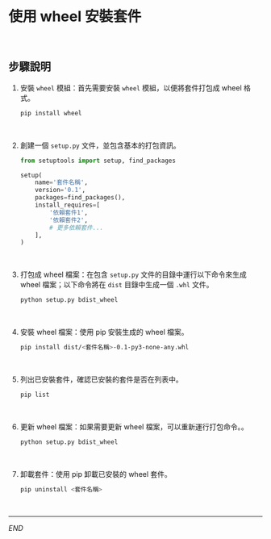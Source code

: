 # 使用 wheel 安裝套件

<br>

## 步驟說明

1. 安裝 `wheel` 模組：首先需要安裝 `wheel` 模組，以便將套件打包成 wheel 格式。

    ```bash
    pip install wheel
    ```

<br>

2. 創建一個 `setup.py` 文件，並包含基本的打包資訊。

    ```python
    from setuptools import setup, find_packages

    setup(
        name='套件名稱',
        version='0.1',
        packages=find_packages(),
        install_requires=[
            '依賴套件1',
            '依賴套件2',
            # 更多依賴套件...
        ],
    )
    ```

<br>

3. 打包成 wheel 檔案：在包含 `setup.py` 文件的目錄中運行以下命令來生成 wheel 檔案；以下命令將在 `dist` 目錄中生成一個 `.whl` 文件。

    ```bash
    python setup.py bdist_wheel
    ```

<br>

4. 安裝 wheel 檔案：使用 pip 安裝生成的 wheel 檔案。

    ```bash
    pip install dist/<套件名稱>-0.1-py3-none-any.whl
    ```

<br>

5. 列出已安裝套件，確認已安裝的套件是否在列表中。

    ```bash
    pip list
    ```

<br>

6. 更新 wheel 檔案：如果需要更新 wheel 檔案，可以重新運行打包命令。。

    ```bash
    python setup.py bdist_wheel
    ```

<br>

7. 卸載套件：使用 pip 卸載已安裝的 wheel 套件。

    ```bash
    pip uninstall <套件名稱>
    ```

<br>

___

_END_
